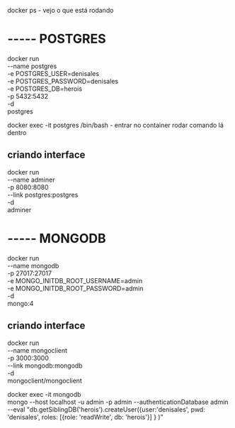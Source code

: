 docker ps - vejo o que está rodando


# ----- POSTGRES
docker run \
    --name postgres \
    -e POSTGRES_USER=denisales \
    -e POSTGRES_PASSWORD=denisales \
    -e POSTGRES_DB=herois \
    -p 5432:5432 \
    -d \
    postgres

docker exec -it postgres /bin/bash - entrar no container rodar comando lá dentro

## criando interface
docker run \
    --name adminer \
    -p 8080:8080 \
    --link postgres:postgres \
    -d \
    adminer

# ----- MONGODB

docker run \
    --name mongodb \
    -p 27017:27017 \
    -e MONGO_INITDB_ROOT_USERNAME=admin \
    -e MONGO_INITDB_ROOT_PASSWORD=admin \
    -d \
    mongo:4

## criando interface
docker run \
    --name mongoclient \
    -p 3000:3000 \
    --link mongodb:mongodb \
    -d \
    mongoclient/mongoclient

docker exec -it mongodb \
    mongo --host localhost -u admin -p admin --authenticationDatabase admin \
    --eval "db.getSiblingDB('herois').createUser({user:'denisales', pwd: 'denisales', roles: [{role: 'readWrite', db: 'herois'}] } )"
